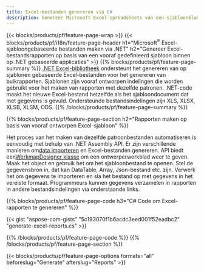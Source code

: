 ```yaml
---
title: Excel-bestanden genereren via C#
description: Genereer Microsoft Excel-spreadsheets van een sjabloonblad met behulp van C#-code
---
```

{{< blocks/products/pf/feature-page-wrap >}}
{{< blocks/products/pf/i18n/feature-page-header h1="Microsoft<sup>&reg;</sup> Excel-sjabloongebaseerde bestanden maken via .NET" h2="Genereer Excel-bestandsrapporten op basis van een vooraf gedefinieerd sjabloon binnen op .NET gebaseerde applicaties" >}}
{{% blocks/products/pf/feature-page-summary %}}
[.NET Excel-bibliotheek](/cells/nl/net/) ondersteunt het genereren van op sjablonen gebaseerde Excel-bestanden voor het genereren van bulkrapporten. Sjablonen zijn vooraf ontworpen indelingen die worden gebruikt voor het maken van rapporten met dezelfde patronen. .NET-code maakt het nieuwe Excel-bestand hetzelfde als het sjabloondocument dat met gegevens is gevuld. Ondersteunde bestandsindelingen zijn XLS, XLSX, XLSB, XLSM, ODS.
{{% /blocks/products/pf/feature-page-summary %}}

{{% blocks/products/pf/feature-page-section h2="Rapporten maken op basis van vooraf ontworpen Excel-sjabloon" %}}

Het proces van het maken van dezelfde patroonbestanden automatiseren is eenvoudig met behulp van .NET Assembly API. Er zijn verschillende manieren om[data importeren](https://docs.aspose.com/cells/net/import-data-into-worksheet/#importing-data-from-json) en Excel-bestanden genereren. API biedt een[WerkmapDesigner klasse](https://reference.aspose.com/cells/net/aspose.cells/workbookdesigner) om een ontwerperwerkblad weer te geven. Maak het object en gebruik het om het sjabloonbestand te openen. Stel de gegevensbron in, dat kan DataTable, Array, Json-bestand etc. zijn. Verwerk het om gegevens te importeren en sla het bestand op met gegevens in het vereiste formaat. Programmeurs kunnen gegevens verzamelen in rapporten in andere bestandsindelingen via onderstaande links.



{{% blocks/products/pf/feature-page-code h3="C# Code om Excel-rapporten te genereren" %}}

{{< gist "aspose-com-gists" "5c193070f1b6acdc3eed001f52eadbc2" "generate-excel-reports.cs" >}}

{{% /blocks/products/pf/feature-page-code %}}
{{% /blocks/products/pf/feature-page-section %}}

{{< blocks/products/pf/feature-page-options formats="all" beforeslug="Generate" afterslug="Reports" >}}
